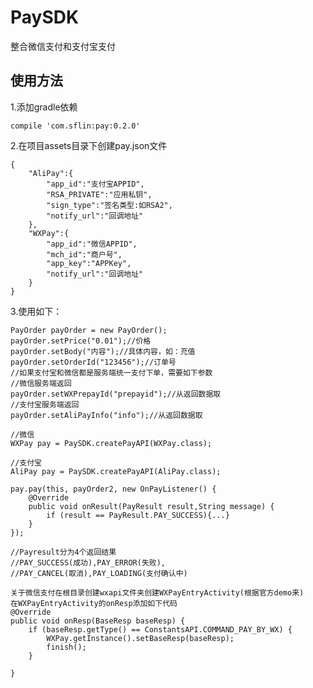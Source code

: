 # PaySDK
整合微信支付和支付宝支付

## 使用方法

1.添加gradle依赖

	compile 'com.sflin:pay:0.2.0'
	
2.在项目assets目录下创建pay.json文件

	{
	    "AliPay":{
	        "app_id":"支付宝APPID",
	        "RSA_PRIVATE":"应用私钥",
	        "sign_type":"签名类型:如RSA2",
	        "notify_url":"回调地址"
	    },
	    "WXPay":{
	        "app_id":"微信APPID",
	        "mch_id":"商户号",
	        "app_key":"APPKey",
	        "notify_url":"回调地址"
	    }
	}
	
3.使用如下：

	PayOrder payOrder = new PayOrder();
	payOrder.setPrice("0.01");//价格
	payOrder.setBody("内容");//具体内容，如：充值
	payOrder.setOrderId("123456");//订单号
	//如果支付宝和微信都是服务端统一支付下单，需要如下参数
	//微信服务端返回
	payOrder.setWXPrepayId("prepayid");//从返回数据取
	//支付宝服务端返回
	payOrder.setAliPayInfo("info");//从返回数据取
	
	//微信
	WXPay pay = PaySDK.createPayAPI(WXPay.class);
	
	//支付宝
	AliPay pay = PaySDK.createPayAPI(AliPay.class);
	
	pay.pay(this, payOrder2, new OnPayListener() {
        @Override
        public void onResult(PayResult result,String message) {
            if (result == PayResult.PAY_SUCCESS){...}
        }
    });
    
    //Payresult分为4个返回结果
    //PAY_SUCCESS(成功),PAY_ERROR(失败),
    //PAY_CANCEL(取消),PAY_LOADING(支付确认中)
    
    关于微信支付在根目录创建wxapi文件夹创建WXPayEntryActivity(根据官方demo来)
    在WXPayEntryActivity的onResp添加如下代码
    @Override
    public void onResp(BaseResp baseResp) {
        if (baseResp.getType() == ConstantsAPI.COMMAND_PAY_BY_WX) {
            WXPay.getInstance().setBaseResp(baseResp);
            finish();
        }

    }
    
   
    